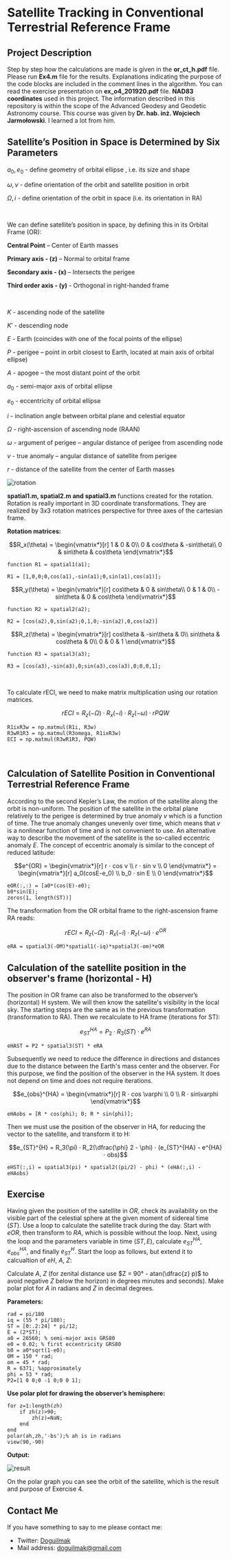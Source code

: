 
# Satellite Tracking in Conventional Terrestrial Reference Frame

## Project Description

Step by step how the calculations are made is given in the **or_ct_h.pdf**  file. Please run **Ex4.m** file for the results. Explanations indicating the purpose of the code blocks are included in the comment lines in the algorithm. You can read the exercise presentation on **ex_o4_201920.pdf** file. **NAD83 coordinates** used in this project. The information described in this repository is within the scope of the Advanced Geodesy and Geodetic Astronomy course. This course was given by **Dr. hab. inż. Wojciech Jarmołowski**. I learned a lot from him.

## Satellite’s Position in Space is Determined by Six Parameters

$a_0, e_0$ - define geometry of orbital ellipse , i.e. its size and shape

$\omega, v$ - define orientation of the orbit and satellite position in orbit

$\Omega, i$ - define orientation of the orbit in space (i.e. its orientation in RA)

<br>

We can define satellite’s position in space, by defining this in its Orbital Frame (OR):

**Central Point** – Center of Earth masses

**Primary axis - (z)** – Normal to orbital frame

**Secondary axis - (x)** – Intersects the perigee

**Third order axis - (y)** - Orthogonal in right-handed frame

<br>

$K$ - ascending node of the satellite

$K'$ - descending node

$E$ - Earth (coincides with one of the focal points of the ellipse)

$P$ - perigee – point in orbit closest to Earth, located at main
axis of orbital ellipse)

$A$ - apogee – the most distant point of the orbit

$a_0$ - semi-major axis of orbital ellipse

$e_0$ - eccentricity of orbital ellipse

$i$ - inclination angle between orbital plane and celestial
equator

$\Omega$ - right-ascension of ascending node (RAAN)

$\omega$ - argument of perigee – angular distance of perigee from
ascending node

$v$ - true anomaly – angular distance of satellite from perigee

$r$ - distance of the satellite from the center of Earth masses

![rotation](rotate.jpg)

**spatial1.m, spatial2.m and spatial3.m** functions created for the rotation. Rotation is really important in 3D coordinate transformations. They are realized by $3x3$ rotation matrices perspective for three axes of the cartesian frame. 

**Rotation matrices:** 

$$R_x(\theta) = \begin{vmatrix*}[r]  
1 & 0 & 0\\
0 & cos\theta & -sin\theta\\  
0 & sin\theta  & cos\theta
\end{vmatrix*}$$

    function R1 = spatial1(a1);

	R1 = [1,0,0;0,cos(a1),-sin(a1);0,sin(a1),cos(a1)];

$$R_y(\theta) = \begin{vmatrix*}[r]  
cos\theta & 0 & sin\theta\\
0 & 1 & 0\\  
-sin\theta & 0  & cos\theta
\end{vmatrix*}$$

    function R2 = spatial2(a2);
  
	R2 = [cos(a2),0,sin(a2);0,1,0;-sin(a2),0,cos(a2)]

$$R_z(\theta) = \begin{vmatrix*}[r]  
cos\theta & -sin\theta & 0\\
sin\theta & cos\theta & 0\\  
0 & 0  & 1
\end{vmatrix*}$$

    function R3 = spatial3(a3);

	R3 = [cos(a3),-sin(a3),0;sin(a3),cos(a3),0;0,0,1];

<br>

To calculate rECI, we need to make matrix multiplication using our rotation matrices.

$$rECI = R_z(-\Omega) ⋅ R_x(-i) ⋅ R_z(-\omega) ⋅ rPQW$$

    R1ixR3w = np.matmul(R1i, R3w)
    R3wR1R3 = np.matmul(R3omega, R1ixR3w)
    ECI = np.matmul(R3wR1R3, PQW)

<br>

## Calculation of Satellite Position in Conventional Terrestrial Reference Frame

According to the second Kepler’s Law, the motion of the satellite along the orbit is non-uniform. The position of the satellite in the orbital plane relatively to the perigee is determined by true anomaly $v$ which is a function of time. The true anomaly changes unevenly over time, which means that $v$ is a nonlinear function of time and is not convenient to use. An alternative way to describe the movement of the satellite is the so-called eccentric anomaly $E$. The concept of eccentric anomaly is similar to the concept of reduced latitude:

$$e^{OR} = \begin{vmatrix*}[r]  
r ⋅ cos v \\
r ⋅ sin v \\  
0
\end{vmatrix*} = \begin{vmatrix*}[r]  
a_0(cosE-e_0) \\
b_0 ⋅ sin E \\  
0
\end{vmatrix*}$$

    eOR(:,:) = [a0*(cos(E)-e0);
    b0*sin(E); 
    zeros(1, length(ST))]

The transformation from the OR orbital frame to the right-ascension frame RA reads:

$$rECI = R_z(-\Omega) ⋅ R_x(-i) ⋅ R_z(-\omega) ⋅ e^{OR}$$

	eRA = spatial3(-OM)*spatial1(-iq)*spatial3(-om)*eOR

## Calculation of the satellite position in the observer's frame (horizontal - H)

The position in OR frame can also be transformed to the observer’s (horizontal) H system. We will then know the satellite's visibility in the local sky. The starting steps are the same as in the previous transformation (transformation to RA). Then we recalculate to HA frame (iterations for ST):

$$e_{ST}^{HA} = P_2 ⋅ R_3(ST) ⋅ e^{RA}$$

	eHAST = P2 * spatial3(ST) * eRA

Subsequently we need to reduce the difference in directions and distances due to the distance between the Earth's mass center and the observer. For this purpose, we find the position of the observer in the HA system. It does not depend on time and does not require iterations.

$$e_{obs}^{HA} = \begin{vmatrix*}[r]  
R ⋅ cos \varphi \\
0 \\  
R ⋅ sin\varphi
\end{vmatrix*}$$

	eHAobs = [R * cos(phi); 0; R * sin(phi)];

Then we must use the position of the observer in HA, for reducing the vector to the satellite, and transform it to H:

$$e_{ST}^{H} = R_3(\pi) ⋅ R_2(\dfrac{\phi} 2 - \phi) ⋅ (e_{ST}^{HA}  - e^{HA} ⋅ obs)$$

	eHST(:,i) = spatial3(pi) * spatial2((pi/2) - phi) * (eHA(:,i) - eHAobs)

## Exercise

Having given the position of the satellite in $OR$, check its availability on the visible part of the celestial sphere at the given moment of sidereal time $(ST)$. Use a loop to calculate the satellite track during the day. Start with $eOR$, then transform to $RA$, which is possible without the loop. Next, using the loop and the parameters variable in time $(ST, E)$, calculate $e_{ST}^{HA}$, $e_{obs}^{HA}$, and finally $e_{ST}^{H}$. Start the loop as follows, but extend it to calcualtion of $eH$, $A$, $Z$:

Calculate $A$, $Z$ (for zenital distance use $Z = 90° - atan(\dfrac{z} p)$ to avoid negative $Z$ below the horizon) in degrees minutes and seconds). Make polar plot for $A$ in radians and $Z$ in decimal degrees.

**Parameters:**

	rad = pi/180
	iq = (55 * pi/180);
	ST = [0:.2:24] * pi/12;
	E = (2*ST);
	a0 = 26560; % semi-major axis GRS80
	e0 = 0.02; % first eccentricity GRS80
	b0 = a0*sqrt(1-e0);
	OM = 150 * rad;
	om = 45 * rad;
	R = 6371; %approximately
	phi = 53 * rad;
	P2=[1 0 0;0 -1 0;0 0 1];

**Use polar plot for drawing the observer’s hemisphere:**

	for z=1:length(zh)
		if zh(z)>90;
			zh(z)=NaN;
		end
	end
	polar(ah,zh,'-bs');% ah is in radians
	view(90,-90)

**Output:**

![result](ResultoftheEx_4.png)

On the polar graph you can see the orbit of the satellite, which is the result and purpose of Exercise 4.

## Contact Me

If you have something to say to me please contact me: 

 - Twitter: [Doguilmak](https://twitter.com/Doguilmak)  
 - Mail address: doguilmak@gmail.com
 
